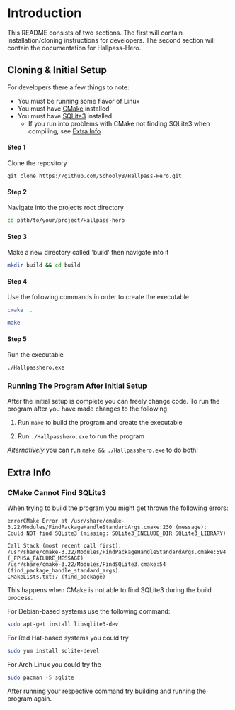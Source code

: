 # Introduction

This README consists of two sections. The first will contain installation/cloning instructions for developers. The second section will contain the documentation for Hallpass-Hero.


## Cloning & Initial Setup

For developers there a few things to note:

- You must be running some flavor of Linux
- You must have [CMake](https://cmake.org/) installed
- You must have [SQLite3](https://www.sqlite.org/index.html) installed
    - If you run into problems with CMake not finding SQLite3 when compiling, see [Extra Info]()


#### Step 1
Clone the repository

```
git clone https://github.com/SchoolyB/Hallpass-Hero.git  
```

#### Step 2
Navigate into the projects root directory

```sh
cd path/to/your/project/Hallpass-hero
```

#### Step 3
Make a new directory called 'build' then navigate into it

```sh
mkdir build && cd build
```
#### Step 4
Use the following commands in order to create the executable

```sh
cmake ..
```

```sh
make
```

#### Step 5
Run the executable
```sh
./Hallpasshero.exe
```

### Running The Program After Initial Setup
After the initial setup is complete you can freely change code. To run the program after you have made changes to the following.

1. Run `make` to build the program and create the executable

2. Run `./Hallpasshero.exe` to run the program

<i>Alternatively</i> you can run `make && ./Hallpasshero.exe` to do both!


## Extra Info

### CMake Cannot Find SQLite3

When trying to build the program you might get thrown the following errors:
```
errorCMake Error at /usr/share/cmake-3.22/Modules/FindPackageHandleStandardArgs.cmake:230 (message):
Could NOT find SQLite3 (missing: SQLite3_INCLUDE_DIR SQLite3_LIBRARY)

Call Stack (most recent call first):
/usr/share/cmake-3.22/Modules/FindPackageHandleStandardArgs.cmake:594 (_FPHSA_FAILURE_MESSAGE)
/usr/share/cmake-3.22/Modules/FindSQLite3.cmake:54 (find_package_handle_standard_args)
CMakeLists.txt:7 (find_package)
```

This happens when CMake is not able to find SQLite3 during the build process.

For Debian-based systems use the following command:
```sh
sudo apt-get install libsqlite3-dev
``` 

For Red Hat-based systems you could try
```sh
sudo yum install sqlite-devel
```

For Arch Linux you could try the 
```sh
sudo pacman -S sqlite
```

After running your respective command try building and running the program again.